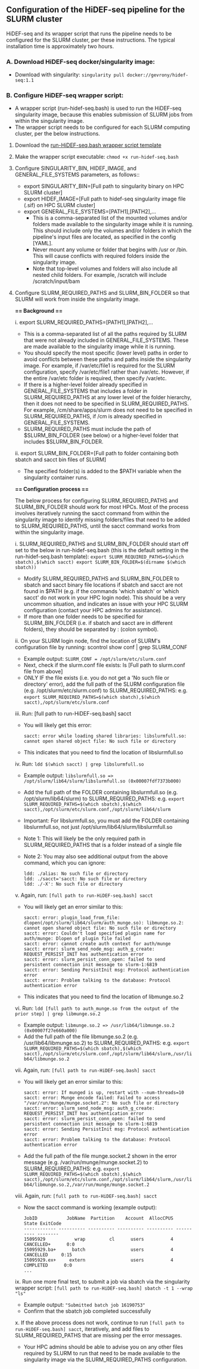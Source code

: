## Configuration of the HiDEF-seq pipeline for the SLURM cluster
HiDEF-seq and its wrapper script that runs the pipeline needs to be configured for the SLURM cluster, per these instructions. The typical installation time is approximately two hours.

### A. Download HiDEF-seq docker/singularity image:
- Download with singularity: ```singularity pull docker://gevrony/hidef-seq:1.1```

### B. Configure HiDEF-seq wrapper script: 
- A wrapper script (run-hidef-seq.bash) is used to run the HiDEF-seq singularity image, because this enables submission of SLURM jobs from within the singularity image.
- The wrapper script needs to be configured for each SLURM computing cluster, per the below instructions.
1. Download the [run-HiDEF-seq.bash wrapper script template](https://github.com/gevro/HiDEF-seq/raw/main/scripts/run-HiDEF-seq.bash)
2. Make the wrapper script executable: ```chmod +x run-hidef-seq.bash```
3. Configure SINGULARITY_BIN, HIDEF_IMAGE, and GENERAL_FILE_SYSTEMS parameters, as follows::
    - export SINGULARITY_BIN=[Full path to singularity binary on HPC SLURM cluster]
    - export HIDEF_IMAGE=[Full path to hidef-seq singularity image file (.sif) on HPC SLURM cluster]
    - export GENERAL_FILE_SYSTEMS=[PATH1],[PATH2],...
      - This is a comma-separated list of the mounted volumes and/or folders made available to the singularity image while it is running. This should include only the volumes and/or folders in which the pipeline's input files are located, as specified in the config [YAML].
      - Never mount any volume or folder that begins with /usr or /bin. This will cause conflicts with required folders inside the singularity image.
      - Note that top-level volumes and folders will also include all nested child folders. For example, /scratch will include /scratch/input/bam
    
4. Configure SLURM_REQUIRED_PATHS and SLURM_BIN_FOLDER so that SLURM will work from inside the singularity image.

    **== Background ==**
      
      i. export SLURM_REQUIRED_PATHS=[PATH1],[PATH2],...  
      - This is a comma-separated list of all the paths required by SLURM that were not already included in GENERAL_FILE_SYSTEMS. These are made available to the singularity image while it is running.
      - You should specify the most specific (lower level) paths in order to avoid conflicts between these paths and paths inside the singularity image. For example, if /var/etc/file1 is required for the SLURM configuration, specify /var/etc/file1 rather than /var/etc. However, if the entire /var/etc folder is required, then specify /var/etc.
      - If there is a higher-level folder already specified in GENERAL_FILE_SYSTEMS that includes a folder in SLURM_REQUIRED_PATHS at any lower level of the folder hierarchy, then it does not need to be specified in SLURM_REQUIRED_PATHS. For example, /cm/share/apps/slurm does not need to be specified in SLURM_REQUIRED_PATHS, if /cm is already specified in GENERAL_FILE_SYSTEMS.
      - SLURM_REQUIRED_PATHS must include the path of $SLURM_BIN_FOLDER (see below) or a higher-level folder that includes $SLURM_BIN_FOLDER.

      ii. export SLURM_BIN_FOLDER=[Full path to folder containing both sbatch and sacct bin files of SLURM]
      - The specified folder(s) is added to the $PATH variable when the singularity container runs.
      
      **== Configuration process ==**
    
      The below process for configuring SLURM_REQUIRED_PATHS and SLURM_BIN_FOLDER should work for most HPCs. Most of the process involves iteratively running the sacct command from within the singularity image to identify missing folders/files that need to be added to SLURM_REQUIRED_PATHS, until the sacct command works from within the singularity image.
    
      i. SLURM_REQUIRED_PATHS and SLURM_BIN_FOLDER should start off set to the below in run-hidef-seq.bash (this is the default setting in the run-hidef-seq.bash template):
        ```
        export SLURM_REQUIRED_PATHS=$(which sbatch),$(which sacct)
        export SLURM_BIN_FOLDER=$(dirname $(which sbatch))
        ```
          
      - Modify SLURM_REQUIRED_PATHS and SLURM_BIN_FOLDER to sbatch and sacct binary file locations if sbatch and sacct are not found in $PATH (e.g. if the commands 'which sbatch' or 'which sacct' do not work in your HPC login node). This should be a very uncommon situation, and indicates an issue with your HPC SLURM configuration (contact your HPC admins for assistance).
      - If more than one folder needs to be specified for SLURM_BIN_FOLDER (i.e. if sbatch and sacct are in different folders), they should be separated by : (colon symbol).
    
    ii. On your SLURM login node, find the location of SLURM's configuration file by running: scontrol show conf | grep SLURM_CONF
      - Example output: ```SLURM_CONF = /opt/slurm/etc/slurm.conf```
      - Next, check if the slurm.conf file exists:
          ls [Full path to slurm.conf file from above]
      - ONLY IF the file exists (i.e. you do not get a 'No such file or directory' error), add the full path of the SLURM configuration file (e.g. /opt/slurm/etc/slurm.conf) to SLURM_REQUIRED_PATHS:
        e.g. ```export SLURM_REQUIRED_PATHS=$(which sbatch),$(which sacct),/opt/slurm/etc/slurm.conf```
    
    iii. Run: [full path to run-HiDEF-seq.bash] sacct
      - You will likely get this error:
          ```
          sacct: error while loading shared libraries: libslurmfull.so: cannot open shared object file: No such file or directory
          ```
      - This indicates that you need to find the location of libslurmfull.so

    iv. Run: ```ldd $(which sacct) | grep libslurmfull.so```
      - Example output: ```libslurmfull.so => /opt/slurm/lib64/slurm/libslurmfull.so (0x00007fdf7373b000)```
      - Add the full path of the FOLDER containing libslurmfull.so (e.g. /opt/slurm/lib64/slurm) to SLURM_REQUIRED_PATHS:
        e.g. ```export SLURM_REQUIRED_PATHS=$(which sbatch),$(which sacct),/opt/slurm/etc/slurm.conf,/opt/slurm/lib64/slurm```
        
      - Important: For libslurmfull.so, you must add the FOLDER containing libslurmfull.so, not just /opt/slurm/lib64/slurm/libslurmfull.so
      - Note 1: This will likely be the only required path in SLURM_REQUIRED_PATHS that is a folder instead of a single file
      - Note 2: You may also see additional output from the above command, which you can ignore:
          ```
          ldd: ./alias: No such file or directory
          ldd: ./sacct='sacct: No such file or directory
          ldd: ./-X': No such file or directory
          ```
      
    v. Again, run: ```[full path to run-HiDEF-seq.bash] sacct```
      - You will likely get an error similar to this:
        ```
        sacct: error: plugin_load_from_file: dlopen(/opt/slurm/lib64/slurm/auth_munge.so): libmunge.so.2: cannot open shared object file: No such file or directory
        sacct: error: Couldn't load specified plugin name for auth/munge: Dlopen of plugin file failed
        sacct: error: cannot create auth context for auth/munge
        sacct: error: slurm_send_node_msg: auth_g_create: REQUEST_PERSIST_INIT has authentication error
        sacct: error: slurm_persist_conn_open: failed to send persistent connection init message to slurm-1:6819
        sacct: error: Sending PersistInit msg: Protocol authentication error
        sacct: error: Problem talking to the database: Protocol authentication error
        ```
        
      - This indicates that you need to find the location of libmunge.so.2
      
    vi. Run: ```ldd [full path to auth_munge.so from the output of the prior step] | grep libmunge.so.2```
      - Example output: ```libmunge.so.2 => /usr/lib64/libmunge.so.2 (0x00007f27e660a000)```
      - Add the full path of the file libmunge.so.2 (e.g. /usr/lib64/libmunge.so.2) to SLURM_REQUIRED_PATHS:
        e.g. ```export SLURM_REQUIRED_PATHS=$(which sbatch),$(which sacct),/opt/slurm/etc/slurm.conf,/opt/slurm/lib64/slurm,/usr/lib64/libmunge.so.2```
        
    vii. Again, run: ```[full path to run-HiDEF-seq.bash] sacct```
      - You will likely get an error similar to this:
        ```
        sacct: error: If munged is up, restart with --num-threads=10
        sacct: error: Munge encode failed: Failed to access "/var/run/munge/munge.socket.2": No such file or directory
        sacct: error: slurm_send_node_msg: auth_g_create: REQUEST_PERSIST_INIT has authentication error
        sacct: error: slurm_persist_conn_open: failed to send persistent connection init message to slurm-1:6819
        sacct: error: Sending PersistInit msg: Protocol authentication error
        sacct: error: Problem talking to the database: Protocol authentication error
        ```
        
      - Add the full path of the file munge.socket.2 shown in the error message (e.g. /var/run/munge/munge.socket.2) to SLURM_REQUIRED_PATHS:
        e.g. ```export SLURM_REQUIRED_PATHS=$(which sbatch),$(which sacct),/opt/slurm/etc/slurm.conf,/opt/slurm/lib64/slurm,/usr/lib64/libmunge.so.2,/var/run/munge/munge.socket.2```
        
    viii. Again, run: ```[full path to run-HiDEF-seq.bash] sacct```
      - Now the sacct command is working (example output):
        ```
        JobID           JobName  Partition    Account  AllocCPUS      State ExitCode 
        ------------ ---------- ---------- ---------- ---------- ---------- -------- 
        15095929           wrap         cl      users          4 CANCELLED+      0:0 
        15095929.ba+      batch                 users          4  CANCELLED     0:15 
        15095929.ex+     extern                 users          4  COMPLETED      0:0 
        ...
        ```
      
    ix. Run one more final test, to submit a job via sbatch via the singularity wrapper script: ```[full path to run-HiDEF-seq.bash] sbatch -t 1 --wrap "ls"```
      - Example output: ```"Submitted batch job 16190753"```
      - Confirm that the sbatch job completed successfully
      
    x. If the above process does not work, continue to run ```[full path to run-HiDEF-seq.bash] sacct```, iteratively, and add files to SLURM_REQUIRED_PATHS that are missing per the error messages.
      - Your HPC admins should be able to advise you on any other files required by SLURM to run that need to be made available to the singularity image via the SLURM_REQUIRED_PATHS configuration.
